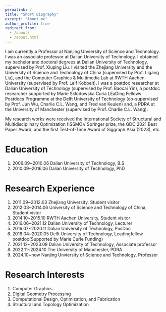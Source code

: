 ```yaml
---
permalink: /
title: "Short Biography"
excerpt: "About me"
author_profile: true
redirect_from: 
  - /about/
  - /about.html
---
```


I am currently a Professor at Nanjing Unviersity of Science and Technology. 
I was an associate professor at Dalian University of Technology. 
I obtained my bachelor and doctoral degrees at Dalian University of Technology, 
supervised by Prof. Xiuping Liu.
I visited the Zhejiang University and the University of Science and Technology of 
China (supervised by Prof. Ligang Liu), and the Computer Graphics & Multimedia Lab at RWTH 
Aachen University (supervised by Prof. Leif Kobbelt). I was a postdoc researcher at Dalian University of 
Technology (supervised by Prof. Baocai Yin), a postdoc researcher supported by Marie Sklodowska Curia 
LEaDing Fellows Postdocs Programme at the Delft University 
of Technology (co-supervised by Prof. Jun Wu, Charlie C.L. Wang, and 
Fred van Keulen) and, a PDRA at the University of Manchester (supervised by Prof. Charlie C.L. Wang). 

My research works were received the International Society of 
Structural and Multidisciplinary Optimization (ISSMO)/ Springer prize, the 
GDC 2021 Best Paper Award, and the first Test-of-Time Award of Siggraph Asia (2023), etc. 

Education
======
1. 2006.09~2010.06  Dalian University of Technology, B.S
1. 2010.09~2016.06  Dalian University of Technology, PhD

Research Experience
======
1. 2011.09~2012.03 Zhejiang University,                             Student visitor
1. 2012.03~2014.06 University of Science and Technology of China,   Student vistor
1. 2014.10~2015.10 RWTH Aachen University,                          Student visitor
1. 2016.06~2021.12 Dalian University of Technology,                 Lecturer
1. 2016.07~2020.11 Dalian University of Technology,                 PosDoc
1. 2018.04~2020.05 Delft University of Technology,                  Leadingfellow postdoc(Supported by Marie Curie Funding)
1. 2021.12~2023.09 Dalian University of Technology,                 Associate professor
1. 2022.11~2024.10 The University of Manchester,                    PDRA
1. 2024.10~now     Nanjing Unviersity of Science and Technology,    Professor

Research Interests
======
1. Computer Graphics
1. Digital Geometry Processing
1. Computational Design, Optimization, and Fabrication
1. Structural and Topology Optimization